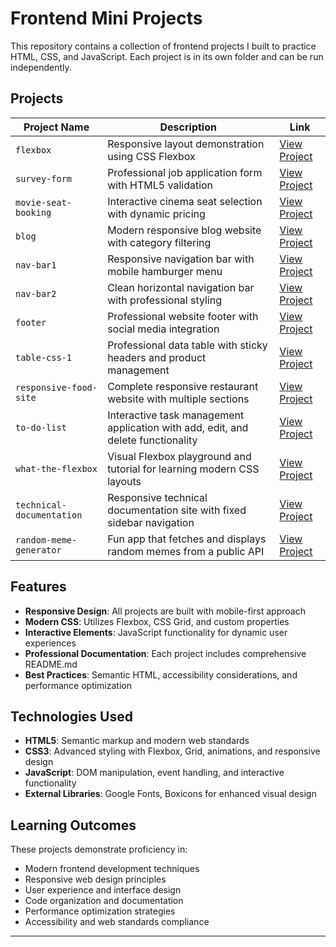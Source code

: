 # Frontend Mini Projects

This repository contains a collection of frontend projects I built to practice HTML, CSS, and JavaScript. Each project is in its own folder and can be run independently.

## Projects

| Project Name         | Description                                | Link |
| -------------------- | ------------------------------------------ | ---- |
| `flexbox`            | Responsive layout demonstration using CSS Flexbox | [View Project](https://github.com/jjacobsonn/frontend-mini-projects/tree/main/flexbox) |
| `survey-form`        | Professional job application form with HTML5 validation | [View Project](https://github.com/jjacobsonn/frontend-mini-projects/tree/main/survey-form) |
| `movie-seat-booking` | Interactive cinema seat selection with dynamic pricing | [View Project](https://github.com/jjacobsonn/frontend-mini-projects/tree/main/movie-seat-booking) |
| `blog`               | Modern responsive blog website with category filtering | [View Project](https://github.com/jjacobsonn/frontend-mini-projects/tree/main/blog) |
| `nav-bar1`           | Responsive navigation bar with mobile hamburger menu | [View Project](https://github.com/jjacobsonn/frontend-mini-projects/tree/main/nav-bar1) |
| `nav-bar2`           | Clean horizontal navigation bar with professional styling | [View Project](https://github.com/jjacobsonn/frontend-mini-projects/tree/main/nav-bar2) |
| `footer`             | Professional website footer with social media integration | [View Project](https://github.com/jjacobsonn/frontend-mini-projects/tree/main/footer) |
| `table-css-1`        | Professional data table with sticky headers and product management | [View Project](https://github.com/jjacobsonn/frontend-mini-projects/tree/main/table-css-1) |
| `responsive-food-site` | Complete responsive restaurant website with multiple sections | [View Project](https://github.com/jjacobsonn/frontend-mini-projects/tree/main/responsive-food-site) |
| `to-do-list`         | Interactive task management application with add, edit, and delete functionality | [View Project](https://github.com/jjacobsonn/frontend-mini-projects/tree/main/to-do-list) |
| `what-the-flexbox`   | Visual Flexbox playground and tutorial for learning modern CSS layouts | [View Project](https://github.com/jjacobsonn/frontend-mini-projects/tree/main/what-the-flexbox) |
| `technical-documentation` | Responsive technical documentation site with fixed sidebar navigation | [View Project](https://github.com/jjacobsonn/frontend-mini-projects/tree/main/technical-documentation) |
| `random-meme-generator` | Fun app that fetches and displays random memes from a public API | [View Project](https://github.com/jjacobsonn/frontend-mini-projects/tree/main/random-meme-generator) |

## Features

- **Responsive Design**: All projects are built with mobile-first approach
- **Modern CSS**: Utilizes Flexbox, CSS Grid, and custom properties
- **Interactive Elements**: JavaScript functionality for dynamic user experiences
- **Professional Documentation**: Each project includes comprehensive README.md
- **Best Practices**: Semantic HTML, accessibility considerations, and performance optimization

## Technologies Used

- **HTML5**: Semantic markup and modern web standards
- **CSS3**: Advanced styling with Flexbox, Grid, animations, and responsive design
- **JavaScript**: DOM manipulation, event handling, and interactive functionality
- **External Libraries**: Google Fonts, Boxicons for enhanced visual design

## Learning Outcomes

These projects demonstrate proficiency in:
- Modern frontend development techniques
- Responsive web design principles  
- User experience and interface design
- Code organization and documentation
- Performance optimization strategies
- Accessibility and web standards compliance

---

